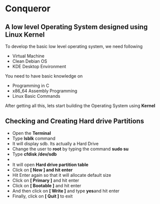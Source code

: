 # Conqueror
<h2>A low level Operating System designed using Linux Kernel</h2>
<p>To develop the basic low level operating system, we need following</p>
<ul>
  <li>Virtual Machine</li>
  <li>Clean Debian OS</li>
  <li>KDE Desktop Environment</li>
</ul>
<p>You need to have basic knowledge on</p>
<ul>
  <li>Programming in C</li>
  <li>x86_64 Assembly Programming</li>
  <li>Linux Basic Commands</li>
</ul>
<p>After getting all this, lets start building the Operating System using <b>Kernel</b></p>
<h2>Checking and Creating Hard drive Partitions</h2>
<ul>
  <li>Open the <b>Terminal</b></li>
  <li>Type <b>lsblk</b> command</li>
  <li>It will display sdb. Its actually a Hard Drive</li>
  <li>Change the user to <b>root</b> by typing the command <b>sudo su</b></li>
  <li>Type <b>cfdisk /dev/sdb</b><li>
  <li>It will open <b>Hard drive partition table</b></li>
  <li>Click on <b>[ New ] and hit enter</b></li>
  <li>Hit Enter again so that it will allocate default size</li>
  <li>Click on <b>[ Primary ]</b> and hit enter</li>
  <li>Click on <b>[ Bootable ]</b> and hit enter</li>
  <li>And then click on <b>[ Write ]</b> and type <b>yes</b>and hit enter</li>
  <li>Finally, click on <b>[ Quit ]</b> to exit</li>
</ul>
